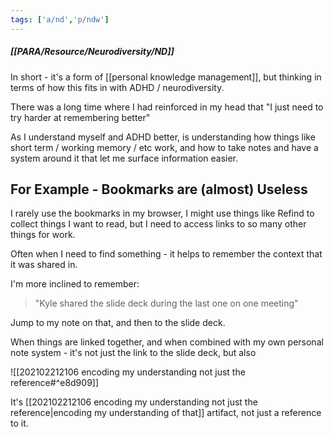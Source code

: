 ```yaml
---
tags: ['a/nd','p/ndw']
---
```

##### [[PARA/Resource/Neurodiversity/ND]]

In short - it's a form of [[personal knowledge management]], but thinking in terms of how this fits in with ADHD / neurodiversity.

There was a long time where I had reinforced in my head that "I just need to try harder at remembering better"

As I understand myself and ADHD better, is understanding how things like short term / working memory / etc work, and how to take notes and have a system around it that let me surface information easier.

## For Example - Bookmarks are (almost) Useless

I rarely use the bookmarks in my browser, I might use things like Refind to collect things I want to read, but I need to access links to so many other things for work. 

Often when I need to find something - it helps to remember the context that it was shared in.  

I'm more inclined to remember:

> "Kyle shared the slide deck during the last one on one meeting"

Jump to my note on that, and then to the slide deck. 

When things are linked together, and when combined with my own personal note system - it's not just the link to the slide deck, but also

![[202102212106 encoding my understanding not just the reference#^e8d909]]

It's [[202102212106 encoding my understanding not just the reference|encoding my understanding of that]] artifact, not just a reference to it.

